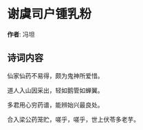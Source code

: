 # 谢虞司户锺乳粉

**作者**: 冯坦

## 诗词内容

仙家仙药不易得，颇为鬼神所爱惜。

道人入山因采出，轻如鹅管如蝉翼。

多君用心穷药谱，能辨始兴最良处。

合入梁公药笼贮，嗟乎，嗟乎，世上伏苓多老芋。

